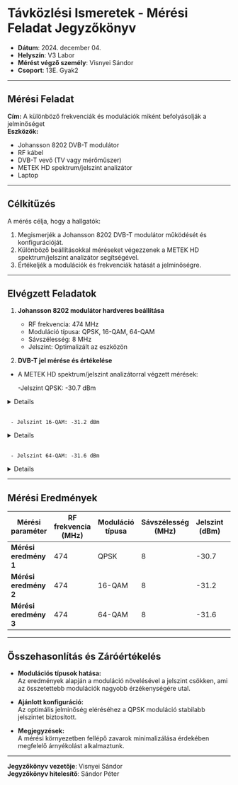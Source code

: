 # Távközlési Ismeretek - Mérési Feladat Jegyzőkönyv

- **Dátum**: 2024. december 04.
- **Helyszín**: V3 Labor
- **Mérést végző személy**: Visnyei Sándor
- **Csoport**: 13E. Gyak2

---

## Mérési Feladat
**Cím:** A különböző frekvenciák és modulációk miként befolyásolják a jelminőséget  
**Eszközök:**  
- Johansson 8202 DVB-T modulátor  
- RF kábel  
- DVB-T vevő (TV vagy mérőműszer)  
- METEK HD spektrum/jelszint analizátor  
- Laptop  

---

## Célkitűzés
A mérés célja, hogy a hallgatók:  
1. Megismerjék a Johansson 8202 DVB-T modulátor működését és konfigurációját.  
2. Különböző beállításokkal méréseket végezzenek a METEK HD spektrum/jelszint analizátor segítségével.  
3. Értékeljék a modulációk és frekvenciák hatását a jelminőségre.  

---

## Elvégzett Feladatok
1. **Johansson 8202 modulátor hardveres beállítása**  
   - RF frekvencia: 474 MHz  
   - Moduláció típusa: QPSK, 16-QAM, 64-QAM  
   - Sávszélesség: 8 MHz  
   - Jelszint: Optimalizált az eszközön  

2. **DVB-T jel mérése és értékelése**  
 - A METEK HD spektrum/jelszint analizátorral végzett mérések:
   
      -Jelszint QPSK: -30.7 dBm
       
<details>
   <img src="https://sancy1021.github.io/Tavkozles/04. Frekvencia moduláció mérési feladat/its_snapshot_0001.bmp"/>
</details>

<br>

     - Jelszint 16-QAM: -31.2 dBm  
     
<details>
   <img src="https://sancy1021.github.io/Tavkozles/04. Frekvencia moduláció mérési feladat/its_snapshot_0006.bmp"/>
</details>

<br>

     - Jelszint 64-QAM: -31.6 dBm  
     
<details>
   <img src="https://sancy1021.github.io/Tavkozles/04. Frekvencia moduláció mérési feladat/its_snapshot_0008.bmp"/>
</details>   

---

## Mérési Eredmények
| **Mérési paraméter** | **RF frekvencia (MHz)** | **Moduláció típusa** | **Sávszélesség (MHz)** | **Jelszint (dBm)** | **Bitsebesség (Mbps)** | **MER érték (dB)** |
|-----------------------|-------------------------|-----------------------|-------------------------|--------------------|------------------------|-----------------|
| **Mérési eredmény 1** | 474                     | QPSK                  | 8                       | -30.7              | 3,8Mbps                | 39.9dB          |      
| **Mérési eredmény 2** | 474                     | 16-QAM                | 8                       | -31.2              | 7.7Mbps                | 35.5dB          |  
| **Mérési eredmény 3** | 474                     | 64-QAM                | 8                       | -31.6              | 12.9Mbps               | 39.9dB          |

---

## Összehasonlítás és Záróértékelés
- **Modulációs típusok hatása:**  
  Az eredmények alapján a moduláció növelésével a jelszint csökken, ami az összetettebb modulációk nagyobb érzékenységére utal.  

- **Ajánlott konfiguráció:**  
  Az optimális jelminőség eléréséhez a QPSK moduláció stabilabb jelszintet biztosított.  

- **Megjegyzések:**  
  A mérési környezetben fellépő zavarok minimalizálása érdekében megfelelő árnyékolást alkalmaztunk.  

----
**Jegyzőkönyv vezetője**: Visnyei Sándor  
**Jegyzőkönyv hitelesítő**: Sándor Péter
